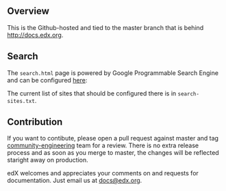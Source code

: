 ## Overview
This is the Github-hosted and tied to the master branch that is behind
http://docs.edx.org. 

## Search

The `search.html` page is powered by Google Programmable Search Engine and can be configured [here](https://cse.google.com/cse/setup/basic?cx=003935656615667250026:jtodz7s8c9a):

The current list of sites that should be configured there is in `search-sites.txt`.

## Contribution
If you want to contibute, please open a pull request against master and tag [community-engineering](https://github.com/orgs/edx/teams/community-engineering) team for a review. There is no extra release process and as soon as you merge to master, the changes will be reflected staright away on production. 

edX welcomes and appreciates your comments on and requests for documentation. Just email us at docs@edx.org.
